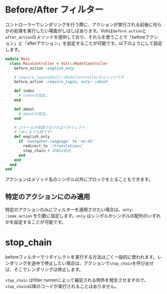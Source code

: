 # Before/After フィルター

コントローラーでレンダリングを行う際に、アクションが実行される前後に何らかの処理を実行したい場面がしばしばあります。Voltは```before_action```と```after_action```のメソッドを提供しており、それらを使うことで「beforeアクション」と「afterアクション」を設定することが可能です。以下のようにして設定します。

```ruby
module Main
  class MainController < Volt::ModelController
    before_action :english_only

    # require_loginはVolt::ModelControllerのメソッドです
    before_action :require_login, only: :about

    def index
      # indexの設定…
    end

    def about
      # aboutの設定…
    end

    # ロケールが英語でなければリダイレクト
    # (あくまでも例です)
    def english_only
      if `navigator.language` != 'en-US'
        redirect_to '/translations'
        stop_chain # 詳細は後述
      end
    end
  end
end
```

アクションはメソッド名のシンボル以外にブロックをとることもできます。

## 特定のアクションにのみ適用

特定のアクションのみにフィルターを適用させたい場合は、```only: :some_action``` を引数に指定します。```only``` はシンボルかシンボルの配列のいずれかを設定することが可能です。

# stop_chain

beforeフィルターでリダイレクトを実行する方法はごく一般的に使われます。レンダリングを途中で停止したい場合は、アクションで```stop_chain```を呼び出せば、そこでレンダリングは停止します。

```stop_chain``` はfilter runnerによって補足される例外を発生させますので、```stop_chain```以降のコードが実行されることはありません。
